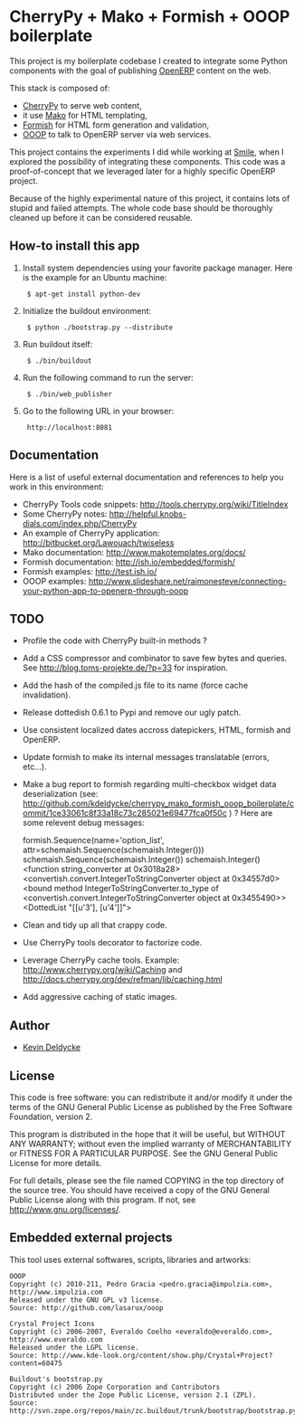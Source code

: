 CherryPy + Mako + Formish + OOOP boilerplate
============================================

This project is my boilerplate codebase I created to integrate some Python
components with the goal of publishing [OpenERP](http://www.openerp.com/)
content on the web.

This stack is composed of:

* [CherryPy](http://www.cherrypy.org/) to serve web content,
* it use [Mako](http://www.makotemplates.org/) for HTML templating,
* [Formish](https://github.com/ish) for HTML form generation and validation,
* [OOOP](https://github.com/lasarux/ooop) to talk to OpenERP server via web
  services.

This project contains the experiments I did while working at
[Smile](http://www.smile.fr/), when I explored the possibility of integrating
these components. This code was a proof-of-concept that we leveraged later for
a highly specific OpenERP project.

Because of the highly experimental nature of this project, it contains lots of
stupid and failed attempts. The whole code base should be thoroughly cleaned up
before it can be considered reusable.


How-to install this app
-----------------------

1. Install system dependencies using your favorite package manager. Here is the
   example for an Ubuntu machine:

        $ apt-get install python-dev

1. Initialize the buildout environment:

        $ python ./bootstrap.py --distribute

1. Run buildout itself:

        $ ./bin/buildout

1. Run the following command to run the server:

        $ ./bin/web_publisher

1. Go to the following URL in your browser:

        http://localhost:8081


Documentation
-------------

Here is a list of useful external documentation and references to help you work
in this environment:

* CherryPy Tools code snippets: http://tools.cherrypy.org/wiki/TitleIndex
* Some CherryPy notes: http://helpful.knobs-dials.com/index.php/CherryPy
* An example of CherryPy application: http://bitbucket.org/Lawouach/twiseless
* Mako documentation: http://www.makotemplates.org/docs/
* Formish documentation: http://ish.io/embedded/formish/
* Formish examples: http://test.ish.io/
* OOOP examples: http://www.slideshare.net/raimonesteve/connecting-your-python-app-to-openerp-through-ooop


TODO
----

* Profile the code with CherryPy built-in methods ?

* Add a CSS compressor and combinator to save few bytes and queries. See http://blog.toms-projekte.de/?p=33 for inspiration.

* Add the hash of the compiled.js file to its name (force cache invalidation).

* Release dottedish 0.6.1 to Pypi and remove our ugly patch.

* Use consistent localized dates accross datepickers, HTML, formish and OpenERP.

* Update formish to make its internal messages translatable (errors, etc...).

* Make a bug report to formish regarding multi-checkbox widget data deserialization (see: http://github.com/kdeldycke/cherrypy_mako_formish_ooop_boilerplate/commit/1ce33061c8f33a18c73c285021e69477fca0f50c ) ? Here are some relevent debug messages:

    formish.Sequence(name='option_list', attr=schemaish.Sequence(schemaish.Integer()))
    schemaish.Sequence(schemaish.Integer())
    schemaish.Integer()
    <function string_converter at 0x3018a28>
    <convertish.convert.IntegerToStringConverter object at 0x34557d0>
    <bound method IntegerToStringConverter.to_type of <convertish.convert.IntegerToStringConverter object at 0x3455490>>
    <DottedList "[[u'3'], [u'4']]">

* Clean and tidy up all that crappy code.

* Use CherryPy tools decorator to factorize code.

* Leverage CherryPy cache tools. Example: http://www.cherrypy.org/wiki/Caching and http://docs.cherrypy.org/dev/refman/lib/caching.html

* Add aggressive caching of static images.


Author
------

  * [Kevin Deldycke](https://github.com/kdeldycke)


License
-------

This code is free software: you can redistribute it and/or modify it under the
terms of the GNU General Public License as published by the Free Software
Foundation, version 2.

This program is distributed in the hope that it will be useful, but WITHOUT ANY
WARRANTY; without even the implied warranty of MERCHANTABILITY or FITNESS FOR A
PARTICULAR PURPOSE. See the GNU General Public License for more details.

For full details, please see the file named COPYING in the top directory of the
source tree. You should have received a copy of the GNU General Public License
along with this program. If not, see <http://www.gnu.org/licenses/>.


Embedded external projects
--------------------------

This tool uses external softwares, scripts, libraries and artworks:

    OOOP
    Copyright (c) 2010-211, Pedro Gracia <pedro.gracia@impulzia.com>, http://www.impulzia.com
    Released under the GNU GPL v3 license.
    Source: http://github.com/lasarux/ooop

    Crystal Project Icons
    Copyright (c) 2006-2007, Everaldo Coelho <everaldo@everaldo.com>, http://www.everaldo.com
    Released under the LGPL license.
    Source: http://www.kde-look.org/content/show.php/Crystal+Project?content=60475

    Buildout's bootstrap.py
    Copyright (c) 2006 Zope Corporation and Contributors
    Distributed under the Zope Public License, version 2.1 (ZPL).
    Source: http://svn.zope.org/repos/main/zc.buildout/trunk/bootstrap/bootstrap.py

